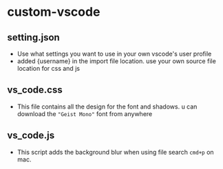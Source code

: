 # custom-vscode

## setting.json

- Use what settings you want to use in your own vscode's user profile
- added {username} in the import file location. use your own source file location for css and js

## vs_code.css

- This file contains all the design for the font and shadows. u can download the `"Geist Mono"` font from anywhere

## vs_code.js

- This script adds the background blur when using file search `cmd+p` on mac.
